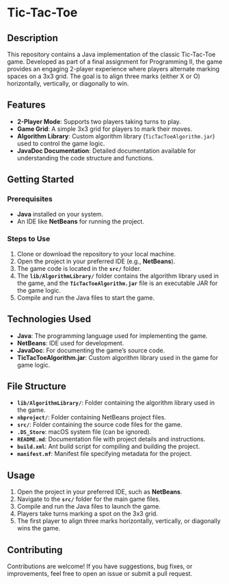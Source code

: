 # **Tic-Tac-Toe**

## **Description**

This repository contains a Java implementation of the classic Tic-Tac-Toe game. Developed as part of a final assignment for Programming II, the game provides an engaging 2-player experience where players alternate marking spaces on a 3x3 grid. The goal is to align three marks (either X or O) horizontally, vertically, or diagonally to win.

## **Features**

- **2-Player Mode**: Supports two players taking turns to play.
- **Game Grid**: A simple 3x3 grid for players to mark their moves.
- **Algorithm Library**: Custom algorithm library (`TicTacToeAlgorithm.jar`) used to control the game logic.
- **JavaDoc Documentation**: Detailed documentation available for understanding the code structure and functions.

## **Getting Started**

### Prerequisites

- **Java** installed on your system.
- An IDE like **NetBeans** for running the project.

### Steps to Use

1. Clone or download the repository to your local machine.
2. Open the project in your preferred IDE (e.g., **NetBeans**).
3. The game code is located in the **`src/`** folder.
4. The **`lib/AlgorithmLibrary/`** folder contains the algorithm library used in the game, and the **`TicTacToeAlgorithm.jar`** file is an executable JAR for the game logic.
5. Compile and run the Java files to start the game.

## **Technologies Used**

- **Java**: The programming language used for implementing the game.
- **NetBeans**: IDE used for development.
- **JavaDoc**: For documenting the game’s source code.
- **TicTacToeAlgorithm.jar**: Custom algorithm library used in the game for game logic.

## **File Structure**

- **`lib/AlgorithmLibrary/`**: Folder containing the algorithm library used in the game.
- **`nbproject/`**: Folder containing NetBeans project files.
- **`src/`**: Folder containing the source code files for the game.
- **`.DS_Store`**: macOS system file (can be ignored).
- **`README.md`**: Documentation file with project details and instructions.
- **`build.xml`**: Ant build script for compiling and building the project.
- **`manifest.mf`**: Manifest file specifying metadata for the project.

## **Usage**

1. Open the project in your preferred IDE, such as **NetBeans**.
2. Navigate to the **`src/`** folder for the main game files.
3. Compile and run the Java files to launch the game.
4. Players take turns marking a spot on the 3x3 grid.
5. The first player to align three marks horizontally, vertically, or diagonally wins the game.

## **Contributing**

Contributions are welcome! If you have suggestions, bug fixes, or improvements, feel free to open an issue or submit a pull request.
